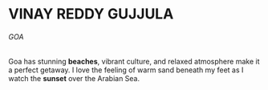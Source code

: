 # VINAY REDDY GUJJULA
###### GOA
 Goa has stunning **beaches**, vibrant culture, and relaxed atmosphere make it a perfect getaway. I love the feeling of warm sand beneath my feet as I watch the **sunset** over the Arabian Sea.
